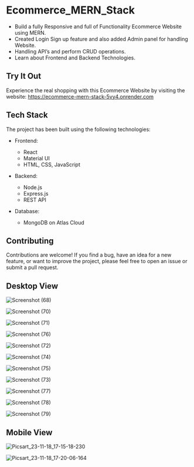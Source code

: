 # Ecommerce_MERN_Stack
 - Build a fully Responsive and full of Functionality Ecommerce Website using MERN.
 - Created Login Sign up feature and also added Admin panel for handling Website.
 - Handling API’s and perform CRUD operations.
 - Learn about Frontend and Backend Technologies.

## Try It Out
 Experience the real shopping with this Ecommerce Website by visiting the website:  https://ecommerce-mern-stack-5vy4.onrender.com
## Tech Stack
The project has been built using the following technologies:

- Frontend:

  - React
  - Material UI
  - HTML, CSS, JavaScript

- Backend:

  - Node.js
  - Express.js
  - REST API

- Database:

  - MongoDB on Atlas Cloud



## Contributing

Contributions are welcome! If you find a bug, have an idea for a new feature, or want to improve the project, please feel free to open an issue or submit a pull request.


## Desktop View

![Screenshot (68)](https://github.com/Altaf-Bagwan/Ecommerce_MERN_Stack/assets/128160849/4ad8bc67-e5dd-4817-b0a3-293474e3a069)

![Screenshot (70)](https://github.com/Altaf-Bagwan/Ecommerce_MERN_Stack/assets/128160849/d40aad39-d4b6-4446-a50f-8a103cd7ac74)

![Screenshot (71)](https://github.com/Altaf-Bagwan/Ecommerce_MERN_Stack/assets/128160849/850adcbe-12f4-4de6-b7ae-a1529e11ae43)

![Screenshot (76)](https://github.com/Altaf-Bagwan/Ecommerce_MERN_Stack/assets/128160849/269f67b0-5664-4830-b1c3-d98a41eb4a9b)

![Screenshot (72)](https://github.com/Altaf-Bagwan/Ecommerce_MERN_Stack/assets/128160849/d2a1300f-4137-4996-a749-fe9707804b90)

![Screenshot (74)](https://github.com/Altaf-Bagwan/Ecommerce_MERN_Stack/assets/128160849/722ac94e-51d1-4020-8bfd-c2c26a0ef386)

![Screenshot (75)](https://github.com/Altaf-Bagwan/Ecommerce_MERN_Stack/assets/128160849/51452414-fd9c-4806-8a32-8054c116a348)

![Screenshot (73)](https://github.com/Altaf-Bagwan/Ecommerce_MERN_Stack/assets/128160849/20561a19-b9aa-42d7-a8e9-82ceda466113)

![Screenshot (77)](https://github.com/Altaf-Bagwan/Ecommerce_MERN_Stack/assets/128160849/3125c4d2-f6d2-49c9-af4f-45d282494f03)

![Screenshot (78)](https://github.com/Altaf-Bagwan/Ecommerce_MERN_Stack/assets/128160849/006f5c42-a43d-4f4a-8e04-dd9aa310115d)

![Screenshot (79)](https://github.com/Altaf-Bagwan/Ecommerce_MERN_Stack/assets/128160849/7a5e431e-12e9-412f-8632-bf764895ea74)


## Mobile View

![Picsart_23-11-18_17-15-18-230](https://github.com/Altaf-Bagwan/Ecommerce_MERN_Stack/assets/128160849/905f8745-61a3-49bb-98c0-10eaa39d2fca)

![Picsart_23-11-18_17-20-06-164](https://github.com/Altaf-Bagwan/Ecommerce_MERN_Stack/assets/128160849/cd014a33-bda5-4e85-902c-c32ca1325998)

